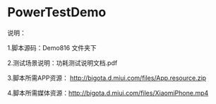 # PowerTestDemo

说明：

1.脚本源码：Demo816 文件夹下

2.测试场景说明：功耗测试说明文档.pdf

3.脚本所需APP资源： http://bigota.d.miui.com/files/App.resource.zip

4.脚本所需媒体资源：http://bigota.d.miui.com/files/XiaomiPhone.mp4


